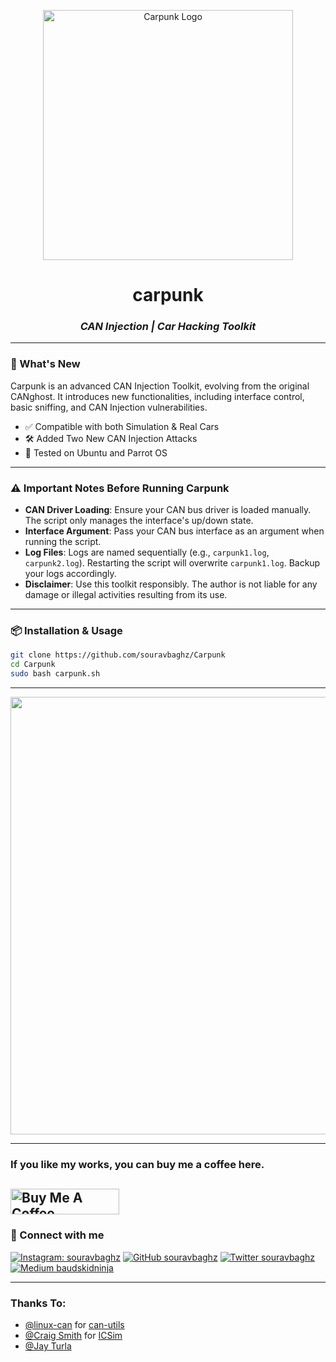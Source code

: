 <p align="center">
  <img src="src/carpunk-logo.png" width="400" alt="Carpunk Logo" />
</p>

<h1 align="center"><strong>carpunk</strong></h1>
<h3 align="center"><em>CAN Injection | Car Hacking Toolkit</em></h3>

---

### 🚀 What's New

Carpunk is an advanced CAN Injection Toolkit, evolving from the original CANghost. It introduces new functionalities, including interface control, basic sniffing, and CAN Injection vulnerabilities.

- ✅ Compatible with both Simulation & Real Cars
- 🛠️ Added Two New CAN Injection Attacks
- 🧪 Tested on Ubuntu and Parrot OS

---

### ⚠️ Important Notes Before Running Carpunk

- **CAN Driver Loading**: Ensure your CAN bus driver is loaded manually. The script only manages the interface's up/down state.
- **Interface Argument**: Pass your CAN bus interface as an argument when running the script.
- **Log Files**: Logs are named sequentially (e.g., `carpunk1.log`, `carpunk2.log`). Restarting the script will overwrite `carpunk1.log`. Backup your logs accordingly.
- **Disclaimer**: Use this toolkit responsibly. The author is not liable for any damage or illegal activities resulting from its use.

---

### 📦 Installation & Usage

```bash
git clone https://github.com/souravbaghz/Carpunk
cd Carpunk
sudo bash carpunk.sh
```
---
 <p align="center">
  <img src="src/carpunk-banner.png" width="700" />
</p>

 ---
 ### If you like my works, you can buy me a coffee here.
 <a href="https://www.buymeacoffee.com/souravbaghz" target="_blank"><img src="https://cdn.buymeacoffee.com/buttons/default-orange.png" alt="Buy Me A Coffee" height="41" width="174"></a>
 ---
### 🤝 Connect with me
[![Instagram: souravbaghz](https://img.shields.io/badge/instagram-%23E4405F.svg?&style=for-the-badge&logo=instagram&logoColor=white)](https://www.instagram.com/souravbaghz)
[![GitHub souravbaghz](https://img.shields.io/badge/github-%23000000.svg?&style=for-the-badge&logo=github)](https://github.com/souravbaghz)
[![Twitter souravbaghz](https://img.shields.io/badge/twitter-%231DA1F2.svg?&style=for-the-badge&logo=twitter&logoColor=white)](https://twitter.com/souravbaghz)
[![Medium baudskidninja](https://img.shields.io/badge/medium-%2312100E.svg?&style=for-the-badge&logo=medium&logoColor=white)](https://medium.com/@baudskidninja)

---
### Thanks To:
+ [@linux-can](https://github.com/linux-can) for [can-utils](https://github.com/linux-can/can-utils)
+ [@Craig Smith](https://github.com/zombieCraig) for [ICSim](https://github.com/zombieCraig/ICSim)
+ [@Jay Turla](https://github.com/shipcod3)
